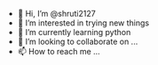 - 👋 Hi, I’m @shruti2127
- 👀 I’m interested in trying new things
- 🌱 I’m currently learning python 
- 💞️ I’m looking to collaborate on ...
- 📫 How to reach me ...

<!---
shruti2127/shruti2127 is a ✨ special ✨ repository because its `README.md` (this file) appears on your GitHub profile.
You can click the Preview link to take a look at your changes.
--->

